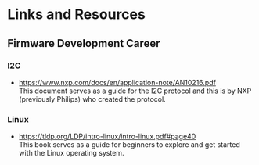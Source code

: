 # **Links and Resources**

## **Firmware Development Career**

### **I2C**
* https://www.nxp.com/docs/en/application-note/AN10216.pdf  
This document serves as a guide for the I2C protocol and this is by NXP (previously Philips) who created the protocol.

### **Linux**
* https://tldp.org/LDP/intro-linux/intro-linux.pdf#page40  
This book serves as a guide for beginners to explore and get started with the Linux operating system.
